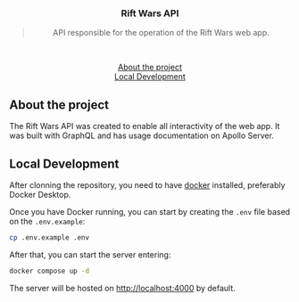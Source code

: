 <h3 align="center">
  Rift Wars API
</h3>

<blockquote align="center">API responsible for the operation of the Rift Wars web app.</blockquote>
<br>

<p align="center">
  <a href="#about-the-project">About the project</a><br>
  <a href="#local-development">Local Development</a><br>
</p>

## About the project

The Rift Wars API was created to enable all interactivity of the web app. It was built with GraphQL and has usage documentation on Apollo Server.

## Local Development

After clonning the repository, you need to have <a href="https://docs.docker.com/desktop/">docker</a> installed, preferably Docker Desktop.

Once you have Docker running, you can start by creating the `.env` file based on the `.env.example`:

```bash
cp .env.example .env
```
After that, you can start the server entering:

```bash
docker compose up -d
```

The server will be hosted on <a href="http://localhost:4000">http://localhost:4000</a> by default.
